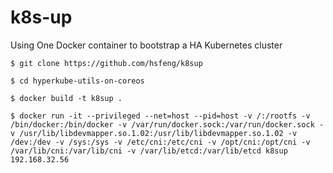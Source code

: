 # k8s-up

Using One Docker container to bootstrap a HA Kubernetes cluster

`$ git clone https://github.com/hsfeng/k8sup`

`$ cd hyperkube-utils-on-coreos`

`$ docker build -t k8sup .`

`$ docker run -it --privileged --net=host --pid=host -v /:/rootfs -v /bin/docker:/bin/docker -v /var/run/docker.sock:/var/run/docker.sock -v /usr/lib/libdevmapper.so.1.02:/usr/lib/libdevmapper.so.1.02 -v /dev:/dev -v /sys:/sys -v /etc/cni:/etc/cni -v /opt/cni:/opt/cni -v /var/lib/cni:/var/lib/cni -v /var/lib/etcd:/var/lib/etcd k8sup 192.168.32.56`
